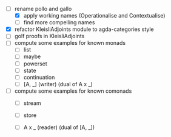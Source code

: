 - [ ] rename pollo and gallo
  - [X] apply working names (Operationalise and Contextualise)
  - [ ] find more compelling names
- [X] refactor KleisliAdjoints module to agda-categories style
- [ ] golf proofs in KleisliAdjoints
- [ ] compute some examples for known monads
  - [ ] list
  - [ ] maybe
  - [ ] powerset
  - [ ] state
  - [ ] continuation
  - [ ] [A, _] (writer) (dual of A x _)
- [ ] compute some examples for known comonads
  - [ ] stream
  - [ ] store
  - [ ] A x _ (reader) (dual of [A, _])

